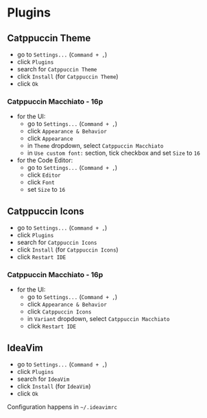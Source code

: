 # Plugins

## Catppuccin Theme

* go to `Settings...` (`Command + ,`)
* click `Plugins`
* search for `Catppuccin Theme`
* click `Install` (for `Catppuccin Theme`)
* click `Ok`

### Catppuccin Macchiato - 16p

* for the UI:
    * go to `Settings...` (`Command + ,`)
    * click `Appearance & Behavior`
    * click `Appearance`
    * in `Theme` dropdown, select `Catppuccin Macchiato`
    * in `Use custom font:` section, tick checkbox and set `Size` to `16`
* for the Code Editor:
    * go to `Settings...` (`Command + ,`)
    * click `Editor`
    * click `Font`
    * set `Size` to `16`

## Catppuccin Icons

* go to `Settings...` (`Command + ,`)
* click `Plugins`
* search for `Catppuccin Icons`
* click `Install` (for `Catppuccin Icons`)
* click `Restart IDE`

### Catppuccin Macchiato - 16p

* for the UI:
    * go to `Settings...` (`Command + ,`)
    * click `Appearance & Behavior`
    * click `Catppuccin Icons`
    * in `Variant` dropdown, select `Catppuccin Macchiato`
    * click `Restart IDE`

## IdeaVim

* go to `Settings...` (`Command + ,`)
* click `Plugins`
* search for `IdeaVim`
* click `Install` (for `IdeaVim`)
* click `Ok`

Configuration happens in `~/.ideavimrc`
